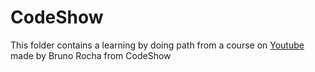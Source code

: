 # CodeShow
This folder contains a learning by doing path from a course on [Youtube](https://www.youtube.com/watch?v=zWXloY0sslE) made by Bruno Rocha from CodeShow